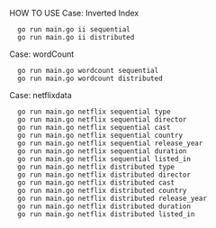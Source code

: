 HOW TO USE
Case: Inverted Index

      go run main.go ii sequential
      go run main.go ii distributed

Case: wordCount

      go run main.go wordcount sequential
      go run main.go wordcount distributed
      
Case: netflixdata

      go run main.go netflix sequential type
      go run main.go netflix sequential director
      go run main.go netflix sequential cast
      go run main.go netflix sequential country
      go run main.go netflix sequential release_year
      go run main.go netflix sequential duration
      go run main.go netflix sequential listed_in
      go run main.go netflix distributed type
      go run main.go netflix distributed director
      go run main.go netflix distributed cast
      go run main.go netflix distributed country
      go run main.go netflix distributed release_year
      go run main.go netflix distributed duration
      go run main.go netflix distributed listed_in


